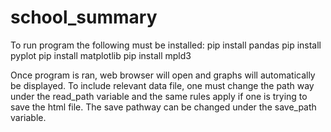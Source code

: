 # school_summary

To run program the following must be installed:
pip install pandas
pip install pyplot
pip install matplotlib
pip install mpld3

Once program is ran, web browser will open and graphs will automatically be displayed. To include relevant data file, one must change the
path way under the read_path variable and the same rules apply if one is trying to save the html file. The save pathway can be changed under the save_path variable. 
